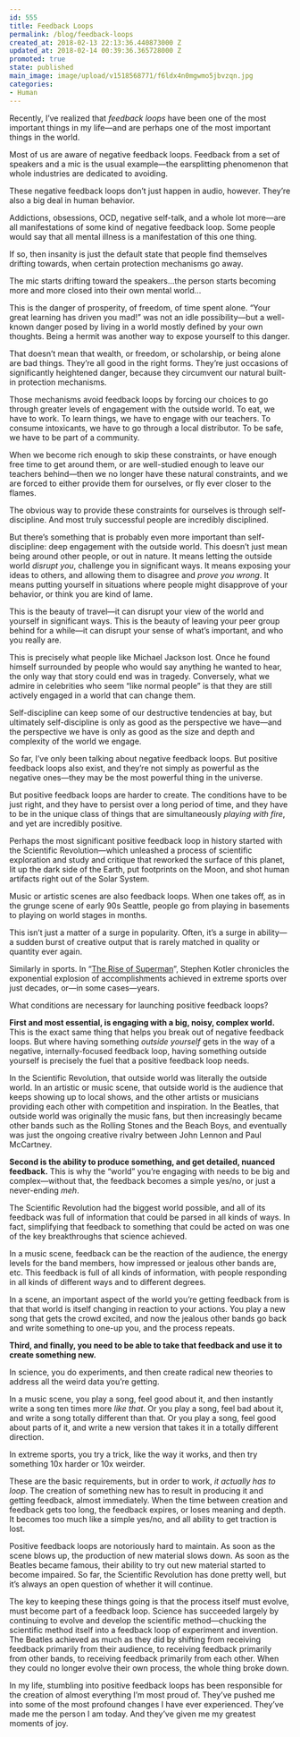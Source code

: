 ```yaml
---
id: 555
title: Feedback Loops
permalink: /blog/feedback-loops
created_at: 2018-02-13 22:13:36.440873000 Z
updated_at: 2018-02-14 00:39:36.365728000 Z
promoted: true
state: published
main_image: image/upload/v1518568771/f6ldx4n0mgwmo5jbvzqn.jpg
categories:
- Human
---
```

Recently, I’ve realized that *feedback loops* have been one of the most important things in my life—and are perhaps one of the most important things in the world.

Most of us are aware of negative feedback loops. Feedback from a set of speakers and a mic is the usual example—the earsplitting phenomenon that whole industries are dedicated to avoiding. 

These negative feedback loops don’t just happen in audio, however. They’re also a big deal in human behavior. 

Addictions, obsessions, OCD, negative self-talk, and a whole lot more—are all manifestations of some kind of negative feedback loop. Some people would say that all mental illness is a manifestation of this one thing.

If so, then insanity is just the default state that people find themselves drifting towards, when certain protection mechanisms go away. 

The mic starts drifting toward the speakers…the person starts becoming more and more closed into their own mental world…

This is the danger of prosperity, of freedom, of time spent alone. “Your great learning has driven you mad!” was not an idle possibility—but a well-known danger posed by living in a world mostly defined by your own thoughts. Being a hermit was another way to expose yourself to this danger.

That doesn’t mean that wealth, or freedom, or scholarship, or being alone are bad things. They’re all good in the right forms. They’re just occasions of significantly heightened danger, because they circumvent our natural built-in protection mechanisms. 

Those mechanisms avoid feedback loops by forcing our choices to go through greater levels of engagement with the outside world. To eat, we have to work. To learn things, we have to engage with our teachers. To consume intoxicants, we have to go through a local distributor. To be safe, we have to be part of a community.

When we become rich enough to skip these constraints, or have enough free time to get around them, or are well-studied enough to leave our teachers behind—then we no longer have these natural constraints, and we are forced to either provide them for ourselves, or fly ever closer to the flames.

The obvious way to provide these constraints for ourselves is through self-discipline. And most truly successful people are incredibly disciplined.

But there’s something that is probably even more important than self-discipline: deep engagement with the outside world. This doesn’t just mean being around other people, or out in nature. It means letting the outside world *disrupt you*, challenge you in significant ways. It means exposing your ideas to others, and allowing them to disagree and *prove you wrong*. It means putting yourself in situations where people might disapprove of your behavior, or think you are kind of lame. 

This is the beauty of travel—it can disrupt your view of the world and yourself in significant ways. This is the beauty of leaving your peer group behind for a while—it can disrupt your sense of what’s important, and who you really are.

This is precisely what people like Michael Jackson lost. Once he found himself surrounded by people who would say anything he wanted to hear, the only way that story could end was in tragedy. Conversely, what we admire in celebrities who seem “like normal people” is that they are still actively engaged in a world that can change them.

Self-discipline can keep some of our destructive tendencies at bay, but ultimately self-discipline is only as good as the perspective we have—and the perspective we have is only as good as the size and depth and complexity of the world we engage.

So far, I’ve only been talking about negative feedback loops. But positive feedback loops also exist, and they’re not simply as powerful as the negative ones—they may be the most powerful thing in the universe.

But positive feedback loops are harder to create. The conditions have to be just right, and they have to persist over a long period of time, and they have to be in the unique class of things that are simultaneously *playing with fire*, and yet are incredibly positive.

Perhaps the most significant positive feedback loop in history started with the Scientific Revolution—which unleashed a process of scientific exploration and study and critique that reworked the surface of this planet, lit up the dark side of the Earth, put footprints on the Moon, and shot human artifacts right out of the Solar System.

Music or artistic scenes are also feedback loops. When one takes off, as in the grunge scene of early 90s Seattle, people go from playing in basements to playing on world stages in months. 

This isn’t just a matter of a surge in popularity. Often, it’s a surge in ability—a sudden burst of creative output that is rarely matched in quality or quantity ever again.

Similarly in sports. In “[The Rise of Superman](https://smile.amazon.com/Rise-Superman-Decoding-Ultimate-Performance/dp/B00I9IGP68/ref=as_li_ss_tl?ie=UTF8&qid=1518559699&sr=8-1&keywords=the+rise+of+superman&linkCode=ll1&tag=micahredding-20&linkId=6e6baa69a606e7c7224ad3485f89ed32)”, Stephen Kotler chronicles the exponential explosion of accomplishments achieved in extreme sports over just decades, or—in some cases—years. 

What conditions are necessary for launching positive feedback loops?

**First and most essential, is engaging with a big, noisy, complex world.** This is the exact same thing that helps you break out of negative feedback loops. But where having something *outside yourself* gets in the way of a negative, internally-focused feedback loop, having something outside yourself is precisely the fuel that a positive feedback loop needs.

In the Scientific Revolution, that outside world was literally the outside world. In an artistic or music scene, that outside world is the audience that keeps showing up to local shows, and the other artists or musicians providing each other with competition and inspiration. In the Beatles, that outside world was originally the music fans, but then increasingly became other bands such as the Rolling Stones and the Beach Boys, and eventually was just the ongoing creative rivalry between John Lennon and Paul McCartney.

**Second is the ability to produce something, and get detailed, nuanced feedback.** This is why the “world” you’re engaging with needs to be big and complex—without that, the feedback becomes a simple yes/no, or just a never-ending *meh*.

The Scientific Revolution had the biggest world possible, and all of its feedback was full of information that could be parsed in all kinds of ways. In fact, simplifying that feedback to something that could be acted on was one of the key breakthroughs that science achieved. 

In a music scene, feedback can be the reaction of the audience, the energy levels for the band members, how impressed or jealous other bands are, etc. This feedback is full of all kinds of information, with people responding in all kinds of different ways and to different degrees.

In a scene, an important aspect of the world you’re getting feedback from is that that world is itself changing in reaction to your actions. You play a new song that gets the crowd excited, and now the jealous other bands go back and write something to one-up you, and the process repeats. 

**Third, and finally, you need to be able to take that feedback and use it to create something new.**

In science, you do experiments, and then create radical new theories to address all the weird data you’re getting. 

In a music scene, you play a song, feel good about it, and then instantly write a song ten times more *like that*. Or you play a song, feel bad about it, and write a song totally different than that. Or you play a song, feel good about parts of it, and write a new version that takes it in a totally different direction.

In extreme sports, you try a trick, like the way it works, and then try something 10x harder or 10x weirder.

These are the basic requirements, but in order to work, *it actually has to loop*. The creation of something new has to result in producing it and getting feedback, almost immediately. When the time between creation and feedback gets too long, the feedback expires, or loses meaning and depth. It becomes too much like a simple yes/no, and all ability to get traction is lost. 

Positive feedback loops are notoriously hard to maintain. As soon as the scene blows up, the production of new material slows down. As soon as the Beatles became famous, their ability to try out new material started to become impaired. So far, the Scientific Revolution has done pretty well, but it’s always an open question of whether it will continue. 

The key to keeping these things going is that the process itself must evolve, must become part of a feedback loop. Science has succeeded largely by continuing to evolve and develop the scientific method—chucking the scientific method itself into a feedback loop of experiment and invention. The Beatles achieved as much as they did by shifting from receiving feedback primarily from their audience, to receiving feedback primarily from other bands, to receiving feedback primarily from each other. When they could no longer evolve their own process, the whole thing broke down.

In my life, stumbling into positive feedback loops has been responsible for the creation of almost everything I’m most proud of. They’ve pushed me into some of the most profound changes I have ever experienced. They’ve made me the person I am today. And they’ve given me my greatest moments of joy.
